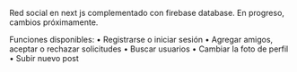 Red social en next js complementado con firebase database.
En progreso, cambios próximamente.

Funciones disponibles:
• Registrarse o iniciar sesión
• Agregar amigos, aceptar o rechazar solicitudes
• Buscar usuarios
• Cambiar la foto de perfil
• Subir nuevo post

